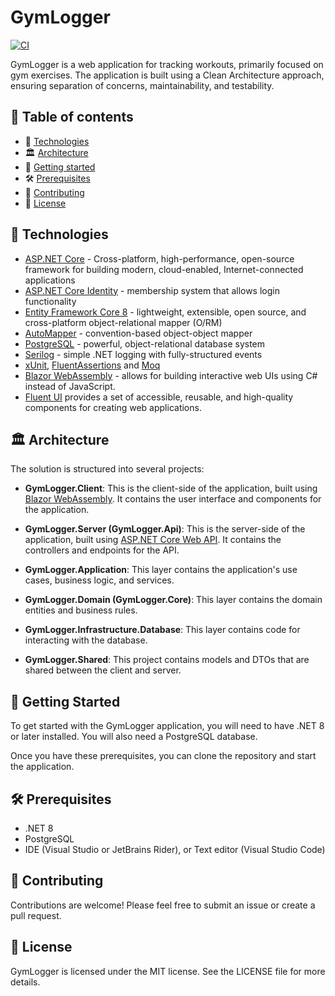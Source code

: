# GymLogger

  [![CI](https://github.com/antonKrizmanic/gymlogger/actions/workflows/buildAction.yaml/badge.svg)](https://github.com/antonKrizmanic/gymlogger/actions/workflows/buildAction.yaml)    

GymLogger is a web application for tracking workouts, primarily focused on gym exercises. The application is built using a Clean Architecture approach, ensuring separation of concerns, maintainability, and testability.

## 📖 Table of contents
- 🚀 [Technologies](#-technologies)
- 🏛️ [Architecture](#-architecture)
- 🔰 [Getting started](#-getting-started)
- 🛠️ [Prerequisites](#-prerequisites)
- 🤝 [Contributing](#-contributing)
- 🪪 [License](#-license)

## 🚀 Technologies
- [ASP.NET Core](https://learn.microsoft.com/en-us/aspnet/core/?view=aspnetcore-8.0) - Cross-platform, high-performance, open-source framework for building modern, cloud-enabled, Internet-connected applications
- [ASP.NET Core Identity](https://learn.microsoft.com/en-us/aspnet/core/security/authentication/identity?view=aspnetcore-7.0&tabs=visual-studio) - membership system that allows login functionality
- [Entity Framework Core 8](https://learn.microsoft.com/en-us/ef/core/) - lightweight, extensible, open source, and cross-platform object-relational mapper (O/RM)
- [AutoMapper](https://automapper.org/) - convention-based object-object mapper
- [PostgreSQL](https://www.bing.com/search?pglt=41&q=postgresql&cvid=3fbb17f0468943b08e8c4d44b664ec1a&gs_lcrp=EgZjaHJvbWUqBggBEC4YQDIGCAAQRRg7MgYIARAuGEAyBggCEEUYOTIGCAMQRRg7MgYIBBBFGDsyBggFEEUYPDIGCAYQRRg8MgYIBxBFGDwyBggIEEUYPNIBCDIyNjlqMGoxqAIAsAIA&FORM=ANNTA1&DAF0=1&PC=U531) - powerful, object-relational database system
- [Serilog](https://serilog.net/) - simple .NET logging with fully-structured events
- [xUnit](https://xunit.net/), [FluentAssertions](https://fluentassertions.com/) and [Moq](https://github.com/moq)
- [Blazor WebAssembly](https://docs.microsoft.com/en-us/aspnet/core/blazor/?view=aspnetcore-5.0) - allows for building interactive web UIs using C# instead of JavaScript.
- [Fluent UI](https://www.fluentui-blazor.net/) provides a set of accessible, reusable, and high-quality components for creating web applications.
  
## 🏛️ Architecture

The solution is structured into several projects:

- **GymLogger.Client**: This is the client-side of the application, built using [Blazor WebAssembly](https://docs.microsoft.com/en-us/aspnet/core/blazor/?view=aspnetcore-5.0). It contains the user interface and components for the application.

- **GymLogger.Server (GymLogger.Api)**: This is the server-side of the application, built using [ASP.NET Core Web API](https://docs.microsoft.com/en-us/aspnet/core/web-api/?view=aspnetcore-5.0). It contains the controllers and endpoints for the API.

- **GymLogger.Application**: This layer contains the application's use cases, business logic, and services.

- **GymLogger.Domain (GymLogger.Core)**: This layer contains the domain entities and business rules.

- **GymLogger.Infrastructure.Database**: This layer contains code for interacting with the database.

- **GymLogger.Shared**: This project contains models and DTOs that are shared between the client and server.

## 🔰 Getting Started

To get started with the GymLogger application, you will need to have .NET 8 or later installed. You will also need a PostgreSQL database.

Once you have these prerequisites, you can clone the repository and start the application.

## 🛠️ Prerequisites
- .NET 8
- PostgreSQL
- IDE (Visual Studio or JetBrains Rider), or Text editor (Visual Studio Code)

## 🤝 Contributing

Contributions are welcome! Please feel free to submit an issue or create a pull request.

## 🪪 License

GymLogger is licensed under the MIT license. See the LICENSE file for more details.
